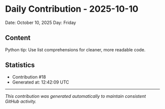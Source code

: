 # Daily Contribution - 2025-10-10

Date: October 10, 2025
Day: Friday

## Content

Python tip: Use list comprehensions for cleaner, more readable code.

## Statistics

- Contribution #18
- Generated at: 12:42:09 UTC

---
*This contribution was generated automatically to maintain consistent GitHub activity.*
